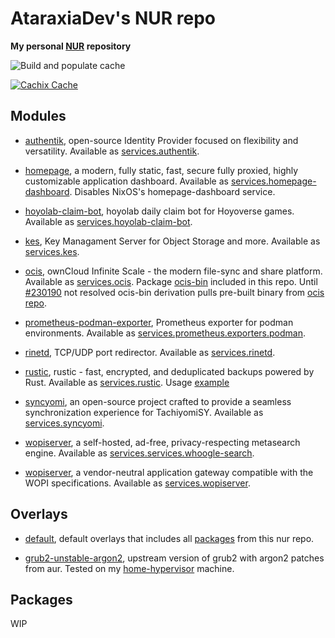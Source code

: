 # AtaraxiaDev's NUR repo

**My personal [NUR](https://github.com/nix-community/NUR) repository**

![Build and populate cache](https://github.com/AtaraxiaSjel/nur/workflows/Build%20and%20populate%20cache/badge.svg)

[![Cachix Cache](https://img.shields.io/badge/cachix-ataraxiadev--foss-blue.svg)](https://ataraxiadev-foss.cachix.org)

## Modules

* [authentik](https://goauthentik.io/), open-source Identity Provider focused on flexibility and versatility. Available as [services.authentik](modules/authentik.nix).

* [homepage](https://gethomepage.dev/), a modern, fully static, fast, secure fully proxied, highly customizable application dashboard. Available as [services.homepage-dashboard](modules/homepage.nix).
Disables NixOS's homepage-dashboard service.

* [hoyolab-claim-bot](https://github.com/AtaraxiaSjel/hoyolab-claim-bot/), hoyolab daily claim bot for Hoyoverse games. Available as [services.hoyolab-claim-bot](modules/hoyolab.nix).

* [kes](https://github.com/minio/kes), Key Managament Server for Object Storage and more. Available as [services.kes](modules/kes.nix).

* [ocis](https://owncloud.dev/ocis/), ownCloud Infinite Scale - the modern file-sync and share platform. Available as [services.ocis](modules/ocis.nix).
Package [ocis-bin](pkgs/ocis-bin/) included in this repo. Until [#230190](https://github.com/NixOS/nixpkgs/issues/230190) not resolved ocis-bin derivation pulls pre-built binary from [ocis repo](https://github.com/owncloud/ocis).

* [prometheus-podman-exporter](https://github.com/containers/prometheus-podman-exporter), Prometheus exporter for podman environments. Available as [services.prometheus.exporters.podman](modules/prometheus-exporters/podman.nix).

* [rinetd](https://github.com/samhocevar/rinetd), TCP/UDP port redirector. Available as [services.rinetd](modules/rinetd.nix).

* [rustic](https://github.com/rustic-rs/rustic), rustic - fast, encrypted, and deduplicated backups powered by Rust. Available as [services.rustic](modules/rustic.nix).
Usage [example](https://github.com/AtaraxiaSjel/nixos-config/tree/master/machines/Home-Hypervisor/backups.nix)

* [syncyomi](https://github.com/syncyomi/syncyomi/tree/develop), an open-source project crafted to provide a seamless synchronization experience for TachiyomiSY. Available as [services.syncyomi](modules/syncyomi.nix).

* [wopiserver](https://github.com/benbusby/whoogle-search/), a self-hosted, ad-free, privacy-respecting metasearch engine. Available as [services.services.whoogle-search](modules/whoogle.nix).

* [wopiserver](https://github.com/cs3org/wopiserver/), a vendor-neutral application gateway compatible with the WOPI specifications. Available as [services.wopiserver](modules/wopiserver.nix).

## Overlays

* [default](overlays/default.nix), default overlays that includes all [packages](pkgs/) from this nur repo.

* [grub2-unstable-argon2](overlays/grub2-unstable/), upstream version of grub2 with argon2 patches from aur. Tested on my [home-hypervisor](https://github.com/AtaraxiaSjel/nixos-config/tree/master/machines/Home-Hypervisor) machine.

## Packages

WIP
